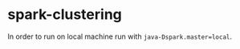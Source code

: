 spark-clustering
================

In order to run on local machine run with ```java-Dspark.master=local```.
